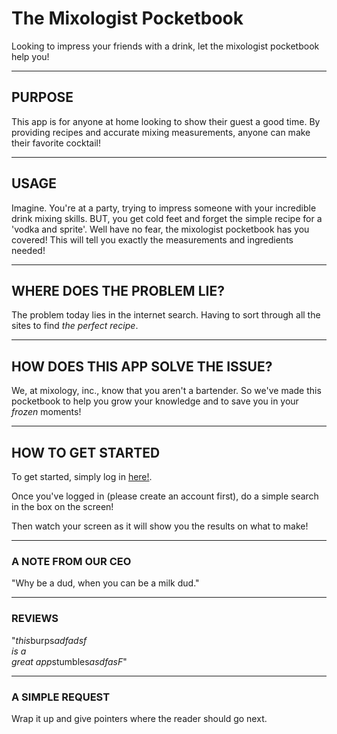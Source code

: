 # The Mixologist Pocketbook
Looking to impress your friends with a drink, let the mixologist pocketbook help you!
___
## PURPOSE
This app is for anyone at home looking to show their guest a good time. By providing recipes and accurate mixing measurements, anyone can make their favorite cocktail!
___
## USAGE
Imagine. You're at a party, trying to impress someone with your incredible drink mixing skills. BUT, you get cold feet and forget the simple recipe for a 'vodka and sprite'. Well have no fear, the mixologist pocketbook has you covered! This will tell you exactly the measurements and ingredients needed!
___
## WHERE DOES THE PROBLEM LIE?
The problem today lies in the internet search. Having to sort through all the sites to find *the perfect recipe*.
___
## HOW DOES THIS APP SOLVE THE ISSUE?
We, at mixology, inc., know that you aren't a bartender. So we've made this pocketbook to help you grow your knowledge and to save you in your *frozen* moments!
___
## HOW TO GET STARTED
To get started, simply log in [here!](http://127.0.0.1:8080/). 

Once you've logged in (please create an account first), do a simple search in the box on the screen! 

Then watch your screen as it will show you the results on what to make!
___
### A NOTE FROM OUR CEO
"Why be a dud, when you can be a milk dud."
___
### REVIEWS
"*this*burps*adfadsf* <br>
*is a* <br>
*great app*stumbles*asdfasF*"
___
### A SIMPLE REQUEST
Wrap it up and give pointers where the reader should go next.
